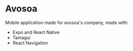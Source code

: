 # Avosoa

<p>Mobile application made for avosoa's company, made with: </p>

<ul>
    <li>Expo and React Native</li>
    <li>Tamagui</li>
    <li>React Navigation</li>
</ul>
